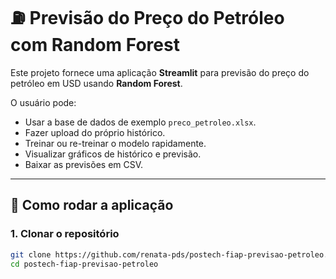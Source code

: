 # ⛽ Previsão do Preço do Petróleo com Random Forest

Este projeto fornece uma aplicação **Streamlit** para previsão do preço do petróleo em USD usando **Random Forest**.

O usuário pode:
- Usar a base de dados de exemplo `preco_petroleo.xlsx`.
- Fazer upload do próprio histórico.
- Treinar ou re-treinar o modelo rapidamente.
- Visualizar gráficos de histórico e previsão.
- Baixar as previsões em CSV.

---

## 🚀 Como rodar a aplicação

### 1. Clonar o repositório
```bash
git clone https://github.com/renata-pds/postech-fiap-previsao-petroleo.git
cd postech-fiap-previsao-petroleo